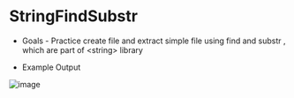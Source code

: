 # StringFindSubstr

- Goals -
Practice create file and extract simple file using find and substr , which are part of &lt;string> library

- Example Output

![image](https://user-images.githubusercontent.com/97081479/172590550-04f3c9c5-235e-498c-8369-08d85bcb1f72.png)


